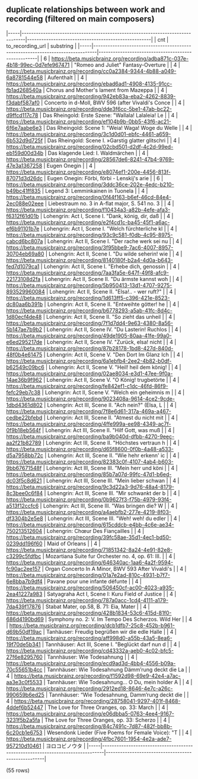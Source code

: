 ## duplicate relationships between work and recording (filtered on main composers)

|-----|-------------------------------------------------------------------------------|----------------------------------------------------|
| cnt |                               to_recording_url                                |                     substring                      |
|-----|-------------------------------------------------------------------------------|----------------------------------------------------|
|   6 | <https://beta.musicbrainz.org/recording/adba871c-037e-4b18-99ec-0d7efe967471> | "Romeo and Juliet" Fantasy-Overture                |
|   4 | <https://beta.musicbrainz.org/recording/cc0a2384-9344-4b88-a049-6a8781544e58> | Aufenthalt                                         |
|   4 | <https://beta.musicbrainz.org/recording/ebad6ad1-4908-4135-91cc-fb1ad268540a> | Chorus and Mother's lament from Mazeppa            |
|   4 | <https://beta.musicbrainz.org/recording/942eb83a-eba2-4262-8839-f3dabf587af0> | Concerto in d-Moll, BWV 596 (after Vivaldi's Conce |
|   4 | <https://beta.musicbrainz.org/recording/dde3f6cc-5be1-47ab-bc22-d9ffcd117c78> | Das Rheingold: Erste Szene: "Wallala! Lalaleia! Le |
|   4 | <https://beta.musicbrainz.org/recording/ef104b9b-0bb5-43f6-ac21-6f6e7aabe6e3> | Das Rheingold: Scene 1: "Weia! Waga! Woge du Welle |
|   4 | <https://beta.musicbrainz.org/recording/3c1d0d01-ebfc-4461-a659-6b532d9d725f> | Das Rheingold: Scene I. »Garstig glatter glitschri |
|   4 | <https://beta.musicbrainz.org/recording/02cbd501-d2df-4c2d-99ed-eb159d00d34b> | Das klagende Lied: I. Waldmärchen                  |
|   4 | <https://beta.musicbrainz.org/recording/28567de6-8241-47b4-9769-47e3a1367258> | Eugen Onegin                                       |
|   4 | <https://beta.musicbrainz.org/recording/e8074ef1-200e-4456-813f-87071d3d26dc> | Eugen Onegin: Förbi, förbi - Lenskij's arie        |
|   6 | <https://beta.musicbrainz.org/recording/3ddc36ce-202e-4edc-b210-b49bc41ff835> | Legend 3: Lemminkainen in Tuonela                  |
|   4 | <https://beta.musicbrainz.org/recording/0f44f163-b6ef-46cd-84e4-2ec088e02eee> | Liebestraum no. 3 in A-flat major, S. 541 no. 3    |
|   4 | <https://beta.musicbrainz.org/recording/f10434a3-a82b-4efe-afa3-f6312f61d01b> | Lohengrin: Act I, Scene I. "Dank, könig, dir, daß  |
|   4 | <https://beta.musicbrainz.org/recording/e2f4cd1c-ba45-45f1-a6ac-ef6b91101b7e> | Lohengrin: Act I, Scene I. "Welch fürchterliche kl |
|   4 | <https://beta.musicbrainz.org/recording/93c9c581-f0db-4c95-8975-cabcd6bc807a> | Lohengrin: Act II, Scene I. "Der rache werk sei nu |
|   4 | <https://beta.musicbrainz.org/recording/3f95bbe9-7ac6-4007-8957-30704eb69a80> | Lohengrin: Act II, Scene I. "Du wilde seherin! wie |
|   4 | <https://beta.musicbrainz.org/recording/8140180f-b2a4-4d0a-b643-fed7d1079ca1> | Lohengrin: Act II, Scene I. "Erhebe dich, genossin |
|   4 | <https://beta.musicbrainz.org/recording/7aa3fa5e-647f-49f8-afc9-22173108d2fa> | Lohengrin: Act II, Scene II. "Du ärmste kannst woh |
|   4 | <https://beta.musicbrainz.org/recording/5b950413-13d1-4707-9275-893529960084> | Lohengrin: Act II, Scene II. "Elsa!.. - wer ruft?" |
|   4 | <https://beta.musicbrainz.org/recording/1d613ff5-c396-421e-8523-dc80aa6b391b> | Lohengrin: Act II, Scene II. "Entweihte götter! he |
|   4 | <https://beta.musicbrainz.org/recording/b6778293-a5ab-41fc-8d4c-1d80ecf4de48> | Lohengrin: Act II, Scene II. "So zieht das unheil  |
|   4 | <https://beta.musicbrainz.org/recording/7f1d7dd4-9e63-4380-8a56-5b147ae7b9b2> | Lohengrin: Act II, Scene IV. "Du Lasterin! Ruchlos |
|   4 | <https://beta.musicbrainz.org/recording/49de1905-80aa-41fe-99a0-e6ed295217de> | Lohengrin: Act II, Scene IV. "Zurück, elsa! nicht  |
|   4 | <https://beta.musicbrainz.org/recording/87b28178-1bd8-427d-840d-48f0b4e61475> | Lohengrin: Act II, Scene V. "Den Dort Im Glanz Ich |
|   4 | <https://beta.musicbrainz.org/recording/6a1ebfb4-2ee2-4b82-b0df-b62549c09bc6> | Lohengrin: Act II, Scene V. "Heil! heil dem könig! |
|   4 | <https://beta.musicbrainz.org/recording/02ae8034-e3d1-47ee-9f0a-14ae36b9f962> | Lohengrin: Act II, Scene V. "O König! trugbetörte  |
|   4 | <https://beta.musicbrainz.org/recording/fe842ef1-c1dc-46fd-86f9-fefc29eb7c38> | Lohengrin: Act II, Scene V. "Welch ein geheimnis m |
|   4 | <https://beta.musicbrainz.org/recording/9023408a-9614-4ce2-9cde-1dbd4361d802> | Lohengrin: Act III, Scene II. "Ach nein?" (Elsa, L |
|   4 | <https://beta.musicbrainz.org/recording/7f8e6d61-317a-469a-a467-cedbe22bfebd> | Lohengrin: Act III, Scene II. "Atmest du nicht mit |
|   4 | <https://beta.musicbrainz.org/recording/4ffe999a-ee98-4349-ac7f-0f9b18eb564f> | Lohengrin: Act III, Scene II. "Hilf Gott, was muß  |
|   4 | <https://beta.musicbrainz.org/recording/ba9b040d-dfbb-4270-9eec-aa2f21b82789> | Lohengrin: Act III, Scene II. "Höchstes vertraun h |
|   4 | <https://beta.musicbrainz.org/recording/d65f8600-0f0b-4a48-a533-d5a7958bb72c> | Lohengrin: Act III, Scene II. "Wie hehr erkenn' ic |
|   4 | <https://beta.musicbrainz.org/recording/82383c0f-4107-4ab4-b603-9bb67671548f> | Lohengrin: Act III, Scene III. "Mein herr und köni |
|   4 | <https://beta.musicbrainz.org/recording/85b7a07d-99fc-47d1-b6ed-dc03f5c8d621> | Lohengrin: Act III, Scene III. "Mein lieber schwan |
|   4 | <https://beta.musicbrainz.org/recording/9c3d22a3-9d76-48a4-8179-8c3bee0c6f84> | Lohengrin: Act III, Scene III. "Mir schwankt der b |
|   4 | <https://beta.musicbrainz.org/recording/0b9627f3-f75b-4979-93f4-a513f12ccfc6> | Lohengrin: Act III, Scene III. "Was bringen die? W |
|   4 | <https://beta.musicbrainz.org/recording/a4aebfb2-277e-4219-8f03-df3304b2e5e8> | Lohengrin: Act III, Scene III. "Weh! weh! du edler |
|   4 | <https://beta.musicbrainz.org/recording/615cddcb-e4bb-4c6e-ae34-750213512604> | Lohengrin: Chœur Des Fiançailles                   |
|   4 | <https://beta.musicbrainz.org/recording/39fc58ae-35d1-4ec1-bd50-0239dd196f60> | Maid of Orleans                                    |
|   4 | <https://beta.musicbrainz.org/recording/71851342-8a24-4e91-82e8-c3299c5fdfbc> | Mozartiana Suite fur Orchester no. 4, op. 61: III. |
|   4 | <https://beta.musicbrainz.org/recording/646340ac-1aa6-4a2f-9594-fc90ac2ee157> | Organ Concerto In A Minor, BWV 593 After Vivaldi's |
|   4 | <https://beta.musicbrainz.org/recording/01a7e2ad-810c-4931-b7f7-6e8bba7b9df4> | Pavane pour une infante défunte                    |
|   4 | <https://beta.musicbrainz.org/recording/506450cf-ac00-4023-a935-2ea41227a983> | Satyagraha Act I, Scene I: Kuru Field of Justice   |
|   4 | <https://beta.musicbrainz.org/recording/787a0acc-1cd4-4111-a179-7da439f17876> | Stabat Mater, op.58, B. 71: Eia, Mater             |
|   4 | <https://beta.musicbrainz.org/recording/428b1834-53c6-415d-81f0-686d4190bd69> | Symphony no. 2: V. Im Tempo Des Scherzos. Wild Her |
|   4 | <https://beta.musicbrainz.org/recording/dcb1dfb7-25c8-452b-b961-d69b50df19ac> | Tanhäuser: Freudig begrüßen wir die edle Halle     |
|   4 | <https://beta.musicbrainz.org/recording/aff998d0-a55b-43a5-8ea6-19f70de5b341> | Tannhäuser: Act III, Scene I. "Beglückt darf nun d |
|   4 | <https://beta.musicbrainz.org/recording/cd43332a-aeb0-4c02-bfc5-27f6e8295760> | Tannhäuser: Wie Todesahnung                        |
|   4 | <https://beta.musicbrainz.org/recording/ecd9ad3d-4bb4-4556-b09a-70c55651b4cc> | Tannhäuser: Wie Todesahnung Dämm’rung deckt die La |
|   4 | <https://beta.musicbrainz.org/recording/f1592d98-69e9-42e4-a7ac-aa3e3c0f5533> | Tannhäuser: Wie Todesahnung... O Du, mein holder A |
|   4 | <https://beta.musicbrainz.org/recording/2912ed18-8646-4e7c-a26c-990659b6ed25> | Tannhäuser: “Wie Todesahnung, Damm’rung deckt die  |
|   4 | <https://beta.musicbrainz.org/recording/28758041-9297-401f-8468-4ddef6b52447> | The Love for Three Oranges, op. 33: March          |
|   4 | <https://beta.musicbrainz.org/recording/e06dbba5-0763-4ee4-9167-3231f5b2a5fa> | The Love for Three Oranges, op. 33: Scherzo        |
|   4 | <https://beta.musicbrainz.org/recording/84c7491c-7d87-482f-bb8b-6c20cb1e6753> | Wesendonk Lieder (Five Poems for Female Voice): "T |
|   4 | <https://beta.musicbrainz.org/recording/4fbc7601-1954-4e2a-ade7-957210d10461> | ヨロコビノウタ                                     |
|-----|-------------------------------------------------------------------------------|----------------------------------------------------|

(55 rows)

